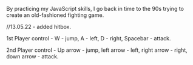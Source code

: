 By practicing my JavaScript skills, I go back in time to the 90s trying to create an old-fashioned fighting game.

//13.05.22 - added hitbox.

1st Player control - W - jump, A - left, D - right, Spacebar - attack.

2nd Player control - Up arrow - jump, left arrow - left, right arrow - right, down arrow - attack.
